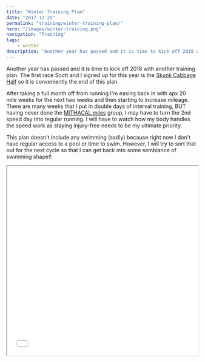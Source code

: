 ```yaml
---
title: "Winter Training Plan"
date: "2017-12-25"
permalink: "training/winter-training-plan/"
hero: "/images/winter-training.png"
navigation: "Training"
tags:
    - winter
description: "Another year has passed and it is time to kick off 2018 with another training plan. The first race Scott and I signed up for this year is the Skunk Cabbage Half so it is conveniently the end of this plan."
---
```


Another year has passed and it is time to kick off 2018 with another training plan. The first race Scott and I signed up for this year is the [Skunk Cabbage Half](http://fingerlakesrunners.org/races/skunk-cabbage/) so it is conveniently the end of this plan.

After taking a full month off from running I'm easing back in with apx 20 mile weeks for the next two weeks and then starting to increase mileage. There are many weeks that I put in double days of interval training, BUT having never done the [MITHACAL miles](http://fingerlakesrunners.org/announcing-the-mithacal-mile-series/) group, I may have to turn the 2nd speed day into regular running. I will have to watch how my body handles the speed work as staying injury-free needs to be my ultimate priority.

This plan doesn't include any swimming (sadly) because right now I don't have regular access to a pool or time to swim. However, I will try to sort that out for the next cycle so that I can get back into some semblance of swimming shape!!

<iframe src="/static/pdf/Winter-Training-2018.pdf" width="100%" height="500px"></iframe>